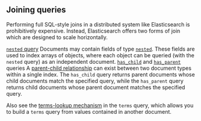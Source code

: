 ## Joining queries

Performing full SQL-style joins in a distributed system like Elasticsearch is prohibitively expensive. Instead, Elasticsearch offers two forms of join which are designed to scale horizontally.

[`nested` query](query-dsl-nested-query.html)
     Documents may contain fields of type [`nested`](nested.html). These fields are used to index arrays of objects, where each object can be queried (with the `nested` query) as an independent document. 
[`has_child`](query-dsl-has-child-query.html) and [`has_parent`](query-dsl-has-parent-query.html) queries 
     A [parent-child relationship](mapping-parent-field.html) can exist between two document types within a single index. The `has_child` query returns parent documents whose child documents match the specified query, while the `has_parent` query returns child documents whose parent document matches the specified query. 

Also see the [terms-lookup mechanism](query-dsl-terms-query.html#query-dsl-terms-lookup) in the `terms` query, which allows you to build a `terms` query from values contained in another document.
